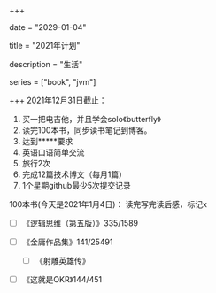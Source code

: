 +++

date = "2029-01-04"

title = "2021年计划"

description = "生活"

series = ["book", "jvm"]

+++
2021年12月31日截止：

1. 买一把电吉他，并且学会solo《butterfly》
2. 读完100本书，同步读书笔记到博客。
3. 达到*****要求
4. 英语口语简单交流
5. 旅行2次
6. 完成12篇技术博文（每月1篇）
7. 1个星期github最少5次提交记录

100本书(今天是2021年1月4日)：
读完写完读后感，标记x

- [ ] 《逻辑思维（第五版）》335/1589
- [ ] 《金庸作品集》141/25491
    - [ ] 《射雕英雄传》
- [ ] 《这就是OKR》144/451

















































